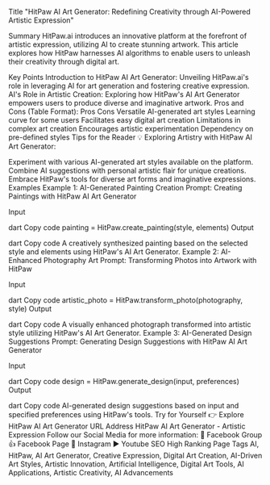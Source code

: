 Title
"HitPaw AI Art Generator: Redefining Creativity through AI-Powered Artistic Expression"

Summary
HitPaw.ai introduces an innovative platform at the forefront of artistic expression, utilizing AI to create stunning artwork. This article explores how HitPaw harnesses AI algorithms to enable users to unleash their creativity through digital art.

Key Points
Introduction to HitPaw AI Art Generator: Unveiling HitPaw.ai's role in leveraging AI for art generation and fostering creative expression.
AI's Role in Artistic Creation: Exploring how HitPaw's AI Art Generator empowers users to produce diverse and imaginative artwork.
Pros and Cons (Table Format):
Pros	Cons
Versatile AI-generated art styles	Learning curve for some users
Facilitates easy digital art creation	Limitations in complex art creation
Encourages artistic experimentation	Dependency on pre-defined styles
Tips for the Reader 💡
Exploring Artistry with HitPaw AI Art Generator:

Experiment with various AI-generated art styles available on the platform.
Combine AI suggestions with personal artistic flair for unique creations.
Embrace HitPaw's tools for diverse art forms and imaginative expressions.
Examples
Example 1: AI-Generated Painting Creation
Prompt: Creating Paintings with HitPaw AI Art Generator

Input

dart
Copy code
painting = HitPaw.create_painting(style, elements)
Output

dart
Copy code
A creatively synthesized painting based on the selected style and elements using HitPaw's AI Art Generator.
Example 2: AI-Enhanced Photography Art
Prompt: Transforming Photos into Artwork with HitPaw

Input

dart
Copy code
artistic_photo = HitPaw.transform_photo(photography, style)
Output

dart
Copy code
A visually enhanced photograph transformed into artistic style utilizing HitPaw's AI Art Generator.
Example 3: AI-Generated Design Suggestions
Prompt: Generating Design Suggestions with HitPaw AI Art Generator

Input

dart
Copy code
design = HitPaw.generate_design(input, preferences)
Output

dart
Copy code
AI-generated design suggestions based on input and specified preferences using HitPaw's tools.
Try for Yourself 👉 Explore HitPaw AI Art Generator
URL Address
HitPaw AI Art Generator - Artistic Expression
Follow our Social Media for more information:
📘 Facebook Group
👍 Facebook Page
📸 Instagram
▶️ Youtube
SEO High Ranking Page Tags
AI, HitPaw, AI Art Generator, Creative Expression, Digital Art Creation, AI-Driven Art Styles, Artistic Innovation, Artificial Intelligence, Digital Art Tools, AI Applications, Artistic Creativity, AI Advancements